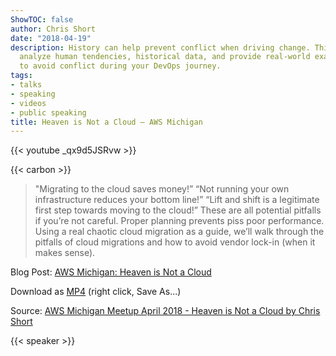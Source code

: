 ```yaml
---
ShowTOC: false
author: Chris Short
date: "2018-04-19"
description: History can help prevent conflict when driving change. This talk will
  analyze human tendencies, historical data, and provide real-world examples of how
  to avoid conflict during your DevOps journey.
tags:
- talks
- speaking
- videos
- public speaking
title: Heaven is Not a Cloud — AWS Michigan
---
```


{{< youtube _qx9d5JSRvw >}}

{{< carbon >}}

> "Migrating to the cloud saves money!” “Not running your own infrastructure reduces your bottom line!” “Lift and shift is a legitimate first step towards moving to the cloud!” These are all potential pitfalls if you’re not careful. Proper planning prevents piss poor performance. Using a real chaotic cloud migration as a guide, we’ll walk through the pitfalls of cloud migrations and how to avoid vendor lock-in (when it makes sense).

Blog Post: [AWS Michigan: Heaven is Not a Cloud](/aws-michigan-heaven-is-not-a-cloud/)

Download as [MP4](https://shortcdn.com/chrisshort/AWS-Michigan-Meetup-April%202018-Heaven-is-Not-a-Cloud-by-Chris-Short.mp4) (right click, Save As...)

Source: [AWS Michigan Meetup April 2018 - Heaven is Not a Cloud by Chris Short](https://youtu.be/_qx9d5JSRvw)

{{< speaker >}}
